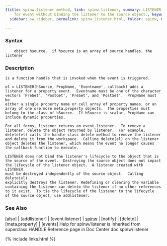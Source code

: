 ```yaml
---
{title: spinw.listener method, link: spinw.listener, summary: LISTENER  Add listener
    for event without binding the listener to the source object., keywords: sample,
  sidebar: sw_sidebar, permalink: spinw_listener.html, folder: spinw, mathjax: 'true'}

---
```


### Syntax

`    object hsource.  if hsource is an array of source handles, the listener`

### Description

    is a function handle that is invoked when the event is triggered.
 
    el = LISTENER(hSource, PropName, 'Eventname', callback) adds a 
    listener for a property event.  Eventname must be one of the character 
    vectors 'PreGet', 'PostGet', 'PreSet', and 'PostSet'.  PropName must be 
    either a single property name or cell array of property names, or an
    array of one ore more meta.property objects.  The properties must 
    belong to the class of hSource.  If hSource is scalar, PropName can 
    include dynamic properties.
    
    For all forms, listener returns an event.listener.  To remove a
    listener, delete the object returned by listener.  For example,
    delete(el) calls the handle class delete method to remove the listener
    and delete it from the workspace.  Calling delete(el) on the listener
    object deletes the listener, which means the event no longer causes
    the callback function to execute. 
 
    LISTENER does not bind the listener's lifecycle to the object that is
    the source of the event.  Destroying the source object does not impact
    the lifecycle of the listener object.  A listener created with LISTENER
    must be destroyed independently of the source object.  Calling delete(el) 
    explicitly destroys the listener. Redefining or clearing the variable
    containing the listener can delete the listener if no other references
    to it exist.  To tie the lifecycle of the listener to the lifecycle
    of the source object, use addlistener.
 

### See Also

[also] \| [addlistener] \| [event.listener] \| [spinw](spinw.html) \| [notify] \| [delete] \| [meta.property] \| [events]
Help for spinw/listener is inherited from superclass HANDLE
    Reference page in Doc Center
       doc spinw/listener

{% include links.html %}
